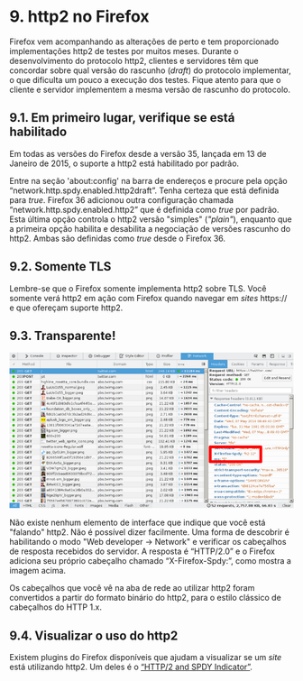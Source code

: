 # 9. http2 no Firefox

Firefox vem acompanhando as alterações de perto e tem proporcionado implementações http2 de testes por muitos meses. Durante o desenvolvimento do protocolo http2, clientes e servidores têm que concordar sobre qual versão do rascunho (_draft_) do protocolo implementar, o que dificulta um pouco a execução dos testes. Fique atento para que o cliente e servidor implementem a mesma versão de rascunho do protocolo.

## 9.1. Em primeiro lugar, verifique se está habilitado

Em todas as versões do Firefox desde a versão 35, lançada em 13 de Janeiro de 2015, o suporte a http2 está habilitado por padrão.

Entre na seção 'about:config' na barra de endereços e procure pela opção “network.http.spdy.enabled.http2draft”. Tenha certeza que está definida para *true*. Firefox 36 adicionou outra configuração chamada “network.http.spdy.enabled.http2” que é definida como *true* por padrão. Esta última opção controla o http2 versão "simples" (_"plain"_), enquanto que a primeira opção habilita e desabilita a negociação de versões rascunho do http2. Ambas são definidas como _true_ desde o Firefox 36.

## 9.2. Somente TLS

Lembre-se que o Firefox somente implementa http2 sobre TLS. Você somente verá http2 em ação com Firefox quando navegar em _sites_ https:// e que ofereçam suporte http2.

## 9.3. Transparente!

![transparent http2 use](https://raw.githubusercontent.com/bagder/http2-explained/master/images/firefox-screenshot.png)

Não existe nenhum elemento de interface que indique que você está "falando" http2. Não é possível dizer facilmente. Uma forma de descobrir é habilitando o modo "Web developer -> Network" e verificar os cabeçalhos de resposta recebidos do servidor. A resposta é “HTTP/2.0” e o Firefox adiciona seu próprio cabeçalho chamado “X-Firefox-Spdy:”, como mostra a imagem acima.

Os cabeçalhos que você vê na aba de rede ao utilizar http2 foram convertidos a partir do formato binário do http2, para o estilo clássico de cabeçalhos do HTTP 1.x. 

## 9.4. Visualizar o uso do http2

Existem plugins do Firefox disponíveis que ajudam a visualizar se um _site_ está utilizando http2. Um deles é o [“HTTP/2 and SPDY Indicator”](https://addons.mozilla.org/en-US/firefox/addon/spdy-indicator/).
